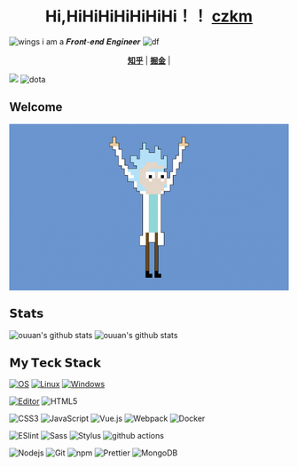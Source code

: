 
<h1 align="center">Hi,HiHiHiHiHiHiHi！！ <a href="https://czkm.github.io/">czkm</a> </h1> 

![wings](https://github.com/bontscho/dota2-chat-emoticons/blob/master/assets/images/team_wings_gold.gif) i am a 𝑭𝒓𝒐𝒏𝒕-𝒆𝒏𝒅 𝑬𝒏𝒈𝒊𝒏𝒆𝒆𝒓 ![df](https://github.com/bontscho/dota2-chat-emoticons/blob/master/assets/images/dac15_frog.gif)


<p align="center">
  <strong><a href="https://www.zhihu.com/people/cheng-zhi-tu-shen">知乎</a></strong> |
  <strong><a href="https://juejin.cn/user/3280598427778392">掘金</a></strong>  |
</p>


![](https://komarev.com/ghpvc/?username=czkm&color=green) ![dota](https://github.com/bontscho/dota2-chat-emoticons/blob/master/assets/images/bawl.gif)

 
##  Welcome
<!-- https://github.com/czkm/img-folder/blob/master/newyear/img10.jpeg -->
<!-- https://raw.githubusercontent.com/ritaswc/ritaswc/master/dino.gif -->

  <img src="https://github.com/czkm/czkm.github.io/blob/master/img/my/img12.jpg" align="center" height="300" style='margin: 0 auto;display: block'/></a>
  

## 𝗦𝘁𝗮𝘁𝘀

<p align="left">
<img alt="ouuan's github stats" height='230' src="https://github-readme-stats.vercel.app/api?username=czkm&show_icons=true&include_all_commits=true">
<img alt="ouuan's github stats" height='230' src="https://github-readme-stats.vercel.app/api/top-langs/?username=czkm">
</p>


## 𝗠𝘆 𝗧𝗲𝗰𝗸 𝗦𝘁𝗮𝗰𝗸
[![OS](https://img.shields.io/badge/OS-macOS-informational?style=flat-square&logo=apple&logoColor=white)](https://en.wikipedia.org/wiki/MacOS)
[![Linux](https://img.shields.io/badge/OS-Linux-informational?style=flat-square&logo=linux&logoColor=white)](https://en.wikipedia.org/wiki/Linux)
[![Windows](https://img.shields.io/badge/OS-Windows-informational?style=flat-square&logo=Windows&logoColor=white)](https://en.wikipedia.org/wiki/Windows)

[![Editor](https://img.shields.io/badge/Editor-VSCode-blue?style=flat-square&logo=visual-studio-code&logoColor=white)](https://code.visualstudio.com/)
![HTML5](https://img.shields.io/badge/-HTML5-%23E44D27?style=flat-square&logo=html5&logoColor=ffffff)

![CSS3](https://img.shields.io/badge/-CSS3-%231572B6?style=flat-square&logo=css3)
![JavaScript](https://img.shields.io/badge/-JavaScript-%23F7DF1C?style=flat-square&logo=javascript&logoColor=000000&labelColor=%23F7DF1C&color=%23FFCE5A)
![Vue.js](https://img.shields.io/badge/-Vue.js-%232c3e50?style=flat-square&logo=Vue.js)
![Webpack](https://img.shields.io/badge/-Webpack-%232C3A42?style=flat-square&logo=webpack)
![Docker](https://img.shields.io/badge/-Docker-%232c3e50?style=flat-square&logo=Docker)

![ESlint](https://img.shields.io/badge/-ESLint-%234B32C3?style=flat-square&logo=eslint)
![Sass](https://img.shields.io/badge/-Sass-%23CC6699?style=flat-square&logo=sass&logoColor=ffffff)
![Stylus](https://img.shields.io/badge/-Stylus-%23333333?style=flat-square&logo=stylus)
<img alt="github actions" src="https://img.shields.io/badge/-Github_Actions-2088FF?style=flat-square&logo=github-actions&logoColor=white" />


![Nodejs](https://img.shields.io/badge/-Nodejs-43853d?style=flat-square&logo=Node.js&logoColor=white)
![Git](https://img.shields.io/badge/-Git-%23F05032?style=flat-square&logo=git&logoColor=%23ffffff)
<img alt="npm" src="https://img.shields.io/badge/-NPM-CB3837?style=flat-square&logo=npm&logoColor=white" />
<img alt="Prettier" src="https://img.shields.io/badge/-Prettier-F7B93E?style=flat-square&logo=prettier&logoColor=white" />
<img alt="MongoDB" src="https://img.shields.io/badge/-MongoDB-13aa52?style=flat-square&logo=mongodb&logoColor=white" />



